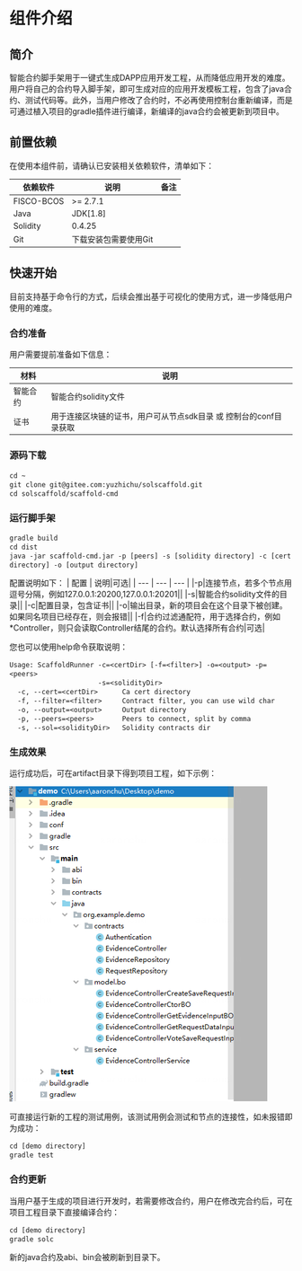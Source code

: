 # 组件介绍

## 简介
智能合约脚手架用于一键式生成DAPP应用开发工程，从而降低应用开发的难度。用户将自己的合约导入脚手架，即可生成对应的应用开发模板工程，包含了java合约、测试代码等。此外，当用户修改了合约时，不必再使用控制台重新编译，而是可通过植入项目的gradle插件进行编译，新编译的java合约会被更新到项目中。

## 前置依赖

在使用本组件前，请确认已安装相关依赖软件，清单如下：

| 依赖软件 | 说明 |备注|
| --- | --- | --- |
| FISCO-BCOS | >= 2.7.1 | |
| Java | JDK[1.8] | |
| Solidity | 0.4.25 | |
| Git | 下载安装包需要使用Git | |


## 快速开始
目前支持基于命令行的方式，后续会推出基于可视化的使用方式，进一步降低用户使用的难度。

### 合约准备
用户需要提前准备如下信息：

| 材料 |  说明|
| --- | --- |
|智能合约|智能合约solidity文件|
|证书|用于连接区块链的证书，用户可从节点sdk目录 或 控制台的conf目录获取|


### 源码下载
```
cd ~
git clone git@gitee.com:yuzhichu/solscaffold.git 
cd solscaffold/scaffold-cmd 
```
### 运行脚手架

```
gradle build
cd dist
java -jar scaffold-cmd.jar -p [peers] -s [solidity directory] -c [cert directory] -o [output directory]
```

配置说明如下：
| 配置 |  说明|可选| 
| --- | --- | --- |
|-p|连接节点，若多个节点用逗号分隔，例如127.0.0.1:20200,127.0.0.1:20201||
|-s|智能合约solidity文件的目录||
|-c|配置目录，包含证书||
|-o|输出目录，新的项目会在这个目录下被创建。如果同名项目已经存在，则会报错||
|-f|合约过滤通配符，用于选择合约，例如*Controller，则只会读取Controller结尾的合约。默认选择所有合约|可选|

您也可以使用help命令获取说明：
```
Usage: ScaffoldRunner -c=<certDir> [-f=<filter>] -o=<output> -p=<peers>
                      -s=<solidityDir>
  -c, --cert=<certDir>      Ca cert directory
  -f, --filter=<filter>     Contract filter, you can use wild char
  -o, --output=<output>     Output directory
  -p, --peers=<peers>       Peers to connect, split by comma
  -s, --sol=<solidityDir>   Solidity contracts dir
```

### 生成效果
运行成功后，可在artifact目录下得到项目工程，如下示例：

![](image/Sample.png)

可直接运行新的工程的测试用例，该测试用例会测试和节点的连接性，如未报错即为成功：
```
cd [demo directory]
gradle test
```

### 合约更新

当用户基于生成的项目进行开发时，若需要修改合约，用户在修改完合约后，可在项目工程目录下直接编译合约：
```
cd [demo directory]
gradle solc
```

新的java合约及abi、bin会被刷新到目录下。
